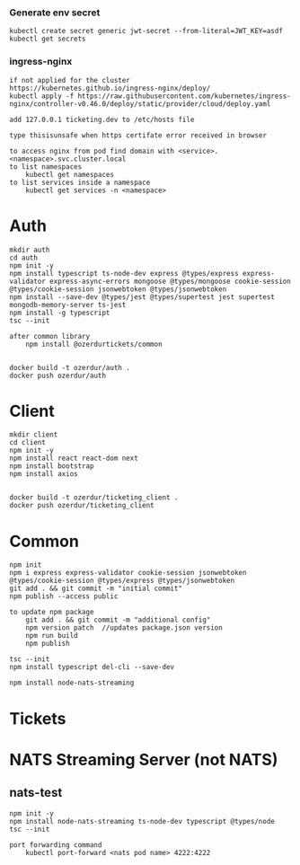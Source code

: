 ### Generate env secret

    kubectl create secret generic jwt-secret --from-literal=JWT_KEY=asdf
    kubectl get secrets

### ingress-nginx

    if not applied for the cluster
    https://kubernetes.github.io/ingress-nginx/deploy/
    kubectl apply -f https://raw.githubusercontent.com/kubernetes/ingress-nginx/controller-v0.46.0/deploy/static/provider/cloud/deploy.yaml

    add 127.0.0.1 ticketing.dev to /etc/hosts file

    type thisisunsafe when https certifate error received in browser

    to access nginx from pod find domain with <service>.<namespace>.svc.cluster.local
    to list namespaces
        kubectl get namespaces
    to list services inside a namespace
        kubectl get services -n <namespace>

# Auth

    mkdir auth
    cd auth
    npm init -y
    npm install typescript ts-node-dev express @types/express express-validator express-async-errors mongoose @types/mongoose cookie-session @types/cookie-session jsonwebtoken @types/jsonwebtoken
    npm install --save-dev @types/jest @types/supertest jest supertest mongodb-memory-server ts-jest
    npm install -g typescript
    tsc --init

    after common library
        npm install @ozerdurtickets/common


    docker build -t ozerdur/auth .
    docker push ozerdur/auth

# Client

    mkdir client
    cd client
    npm init -y
    npm install react react-dom next
    npm install bootstrap
    npm install axios


    docker build -t ozerdur/ticketing_client .
    docker push ozerdur/ticketing_client

# Common

    npm init
    npm i express express-validator cookie-session jsonwebtoken @types/cookie-session @types/express @types/jsonwebtoken
    git add . && git commit -m "initial commit"
    npm publish --access public

    to update npm package
        git add . && git commit -m "additional config"
        npm version patch  //updates package.json version
        npm run build
        npm publish

    tsc --init
    npm install typescript del-cli --save-dev

    npm install node-nats-streaming

# Tickets

# NATS Streaming Server (not NATS)

## nats-test

    npm init -y
    npm install node-nats-streaming ts-node-dev typescript @types/node
    tsc --init

    port forwarding command
        kubectl port-forward <nats pod name> 4222:4222
